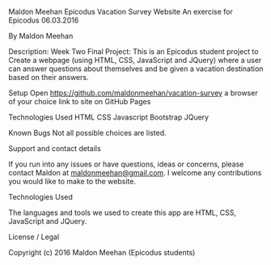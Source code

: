 Maldon Meehan Epicodus Vacation Survey Website
An exercise for Epicodus 06.03.2016

By Maldon Meehan

Description:
Week Two Final Project: This is an Epicodus student project to Create a webpage (using HTML, CSS, JavaScript and JQuery) where a user can answer questions about themselves and be given a vacation destination based on their answers.

Setup
Open https://github.com/maldonmeehan/vacation-survey a browser of your choice link to site on GitHub Pages

Technologies
Used HTML CSS Javascript Bootstrap JQuery

Known Bugs
Not all possible choices are listed.

Support and contact details

If you run into any issues or have questions, ideas or concerns, please contact Maldon at maldonmeehan@gmail.com. I welcome any contributions you would like to make to the website.

Technologies Used

The languages and tools we used to create this app are HTML, CSS, JavaScript and JQuery.

License / Legal

Copyright (c) 2016 Maldon Meehan (Epicodus students)
